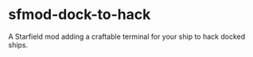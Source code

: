 # sfmod-dock-to-hack
A Starfield mod adding a craftable terminal for your ship to hack docked ships.  
